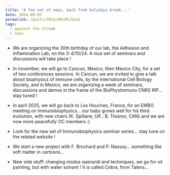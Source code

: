 ```yaml
---
title: 'A few set of news, back from holydays break...'
date: 2024-09-05
permalink: /posts/2024/09/05/back
tags:
  - against the stream
  - news
---
```


- We are organizing the 30th birthday of our lab, the Adhesion and Inflammation Lab, on the 3-4/10/24. A nice set of seminars and discussions will take place !

- In november, we will go to Cancun, Mexico, then Mexico City, for a set of two conferences sessions. In Cancun, we are invited to give a talk about biophysics of immune cells, by the International Cell Biology Society, and in Mexico, we are organizing a week of seminars, discussions and demos in the frame of the BioPhysImmuno CNRS IRP... stay tuned !

- In april 2025, we will go back to Les Houches, France, for an EMBO meeting on Immunobiophysics... our baby grows well for his third evolution, with new chairs (K. Spillane, UK ; B. Treanor, CAN) and we are now more peacefully OC members :)

- Look for the new set of Immunobiophysics seminar series... stay tune on the related website !

- We start a new project with F. Brochard and P. Nassoy... something like soft matter in cartoons...

- New side stuff: changing modus operandi and techniques, we go for oil painting, but with water solvant ! It is called Cobra, from Talens...



